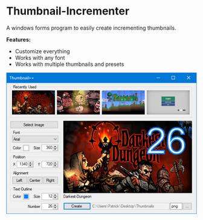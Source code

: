 # Thumbnail-Incrementer
A windows forms program to easily create incrementing thumbnails.

**Features:**

- Customize everything
- Works with any font
- Works with multiple thumbnails and presets

![Example](./Example++.PNG)
